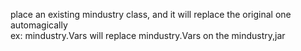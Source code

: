 place an existing mindustry class, and it will replace the original one automagically\
ex: mindustry.Vars will replace mindustry.Vars on the mindustry,jar